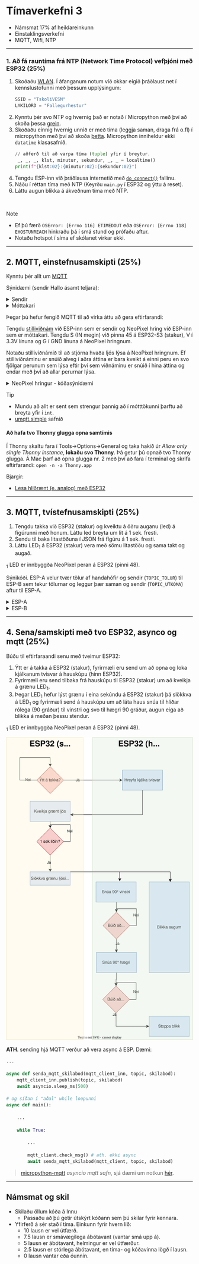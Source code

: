 # Tímaverkefni 3

- Námsmat 17% af heildareinkunn
- Einstaklingsverkefni
- MQTT, Wifi, NTP

---

### 1. Að fá rauntíma frá NTP (Network Time Protocol) vefþjóni með ESP32  (**25%**)

1. Skoðaðu [WLAN](https://docs.micropython.org/en/latest/esp32/quickref.html#wlan). Í áfanganum notum við okkar eigið þráðlaust net í kennslustofunni með þessum upplýsingum:
     ```python
     SSID = "TskoliVESM"
     LYKILORD = "Fallegurhestur"
     ```
1. Kynntu þér svo NTP og hvernig það er notað í Micropython með því að skoða þessa [grein](https://bhave.sh/micropython-ntp/).
1. Skoðaðu einnig hvernig unnið er með tíma (leggja saman, draga frá o.fl) í micropython með því að skoða [þetta](https://docs.micropython.org/en/latest/library/time.html). Micropython inniheldur ekki `datatime` klasasafnið.
     ```python
     // aðferð til að varpa tíma (tuple) yfir í breytur.
      _, _, _, klst, minutur, sekundur, _, _ = localtime()
     print(f"{klst:02}:{minutur:02}:{sekundur:02}")
     ```
1. Tengdu ESP-inn við þráðlausa internetið með [`do_connect()`](https://docs.micropython.org/en/latest/esp32/quickref.html#wlan) fallinu.
1. Náðu í réttan tíma með NTP (Keyrðu `main.py` í ESP32 og ýttu á reset). 
1. Láttu augun blikka á ákveðnum tíma með NTP.

<!-- 1. Láttu svo þestta hefjast á 10 sekúndu fresti. -->
   
<br>

> [!Note]
> - Ef þú færð `OSError: [Errno 116] ETIMEDOUT` eða `OSError: [Errno 118] EHOSTUNREACH` hinkraðu þá í smá stund og prófaðu aftur.
> - Notaðu hotspot í síma ef skólanet virkar ekki.

<!--
Skoðaðu [Timers](https://docs.micropython.org/en/latest/esp32/quickref.html#timers) til að láta tímann uppfærast á ákveðnum fresti.
Bættu við smá `sleep` til að gefa ESP32 smá tíma til að tengjast wifi.
-->

---

## 2. MQTT, einstefnusamskipti (**25%**)

Kynntu þér allt um [MQTT](https://mqtt.org)

Sýnidæmi (sendir Hallo ásamt teljara):

<details>
<summary>Sendir</summary>

```python
from machine import Pin, unique_id
from binascii import hexlify
from time import sleep_ms
from umqtt.simple import MQTTClient

# ------------ Tengjast WIFI -------------
WIFI_SSID = BREYTTU_MÉR
WIFI_LYKILORD = BREYTTU_MÉR

def do_connect():
    import network
    wlan = network.WLAN(network.STA_IF)
    wlan.active(True)
    if not wlan.isconnected():
        print('connecting to network...')
        wlan.connect(WIFI_SSID, WIFI_LYKILORD)
        while not wlan.isconnected():
            pass
    print('network config:', wlan.ifconfig())
    
do_connect()

# ---------------- MQTT ------------------

MQTT_BROKER = "test.mosquitto.org" # eða broker.emqx.io (þarf að vera það sama á sendir og móttakara)
CLIENT_ID = hexlify(unique_id())
TOPIC = b"XXXXkynning" # Settu fyrstu fjóra stafinu úr kennitölunni þinni stað í X-anna

mqtt_client = MQTTClient(CLIENT_ID, MQTT_BROKER, keepalive=60)
mqtt_client.connect()

teljari = 0

while True:
    skilabod = f"Halló {teljari}".encode()  # UTF-8 er sjálfgefið í encode, til að geta notað íslenska stafi
    mqtt_client.publish(TOPIC, skilabod)

    teljari += 1
    sleep_ms(1000)
```
</details>

<details>
<summary>Móttakari</summary>

```python
from machine import Pin, unique_id
from binascii import hexlify
from time import sleep_ms
from umqtt.simple import MQTTClient

# ------------ Tengjast WIFI -------------
WIFI_SSID = BREYTTU_MÉR
WIFI_LYKILORD = BREYTTU_MÉR

def do_connect():
    import network
    wlan = network.WLAN(network.STA_IF)
    wlan.active(True)
    if not wlan.isconnected():
        print('connecting to network...')
        wlan.connect(WIFI_SSID, WIFI_LYKILORD)
        while not wlan.isconnected():
            pass
    print('network config:', wlan.ifconfig())
    
do_connect()

# ---------------- MQTT ------------------

MQTT_BROKER = "test.mosquitto.org" # eða broker.emqx.io (þarf að vera það sama á sendir og móttakara)
CLIENT_ID = hexlify(unique_id())
TOPIC = b"XXXXkynning" # Settu fyrstu fjóra stafinu úr kennitölunni þinni stað í X-anna

# Callback fall, keyrir þegar skilaboð berast með MQTT
def fekk_skilabod(topic, skilabod):
    print(f"TOPIC: {topic.decode()}, skilaboð: {skilabod.decode()}")
    # ATH. skilaboðin berast sem strengur

mqtt_client = MQTTClient(CLIENT_ID, MQTT_BROKER, keepalive=60)
mqtt_client.set_callback(fekk_skilabod) # callback fallið skilgreint
mqtt_client.connect()
mqtt_client.subscribe(TOPIC)

while True:
   try:
        mqtt_client.check_msg()
   except:
        print("endurtengjast")
        mqtt_client = MQTTClient(CLIENT_ID, MQTT_BROKER, keepalive=60)
        mqtt_client.set_callback(fekk_skilabod) # callback fallið skilgreint
        mqtt_client.connect()
        mqtt_client.subscribe(TOPIC)
   sleep_ms(1000)
```
</details>

Þegar þú hefur fengið MQTT til að virka áttu að gera eftirfarandi:

Tengdu [stilliviðnám](https://cdn-learn.adafruit.com/guides/images/000/002/179/medium800/562-00.jpg) við ESP-inn sem er sendir og NeoPixel hring við ESP-inn sem er móttakari. Tengdu S (IN megin) við pinna 45 á ESP32-S3 (stakur), V í 3.3V línuna og G í GND línuna á NeoPixel hringnum. 

Notaðu stilliviðnámið til að stjórna hvaða ljós lýsa á NeoPixel hringnum. Ef stilliviðnáminu er snúið alveg í aðra áttina er bara kveikt á einni peru en svo fjölgar perunum sem lýsa eftir því sem viðnáminu er snúið í hina áttina og endar með því að allar perurnar lýsa.


<details>
<summary>NeoPixel hringur - kóðasýnidæmi</summary>
<br>

```python

from machine import Pin
from neopixel import NeoPixel
from time import sleep_ms

neo = NeoPixel(Pin(45), 8)   #  8 Leds (0 - 7)

# slökktu á öllum leds
neo.fill([0, 0, 0])

# Allar NeoPixel perurnar lýsa rauðu ljósi í eina sekúndu með fill aðferð.
neo.fill([255, 0, 0])
neo.write()
sleep_ms(1000)

# fjórða LED er lýst með grænum lit
neo[3] = [0, 255, 0]
neo.write()

```

</details>

> [!Tip]
> - Mundu að allt er sent sem strengur þannig að í mótttökunni þarftu að breyta yfir í `int`.
> - [umqtt.simple](https://github.com/micropython/micropython-lib/tree/master/micropython/umqtt.simple) safnið


#### Að hafa tvo Thonny glugga opna samtímis
Í Thonny skaltu fara í Tools->Options->General og taka hakið úr *Allow only single Thonny instance*, **lokaðu svo Thonny**. Þá getur þú opnað tvo Thonny glugga. Á Mac þarf að opna glugga nr. 2 með því að fara í terminal og skrifa eftirfarandi: `open -n -a Thonny.app`

Bjargir: 
- [Lesa hliðrænt (e. analog) með ESP32](https://github.com/VESM1VS/AFANGI/blob/main/Kennsluefni/analog.md#lesi%C3%B0-fr%C3%A1-pinna)

---

## 3. MQTT, tvístefnusamskipti (**25%**)

1. Tengdu takka við ESP32 (stakur) og kveiktu á öðru auganu (led) á fígúrunni með honum. Láttu led breyta um lit á 1 sek. fresti.
1. Sendu til baka litastöðuna í JSON frá fígúru á 1 sek. fresti.
1. Láttu LED<sub>1</sub> á ESP32 (stakur) vera með sömu litastöðu og sama takt og augað.

<sub>1</sub> LED er innbyggða NeoPixel peran á ESP32 (pinni 48).

Sýnikóði. ESP-A velur tvær tölur af handahófir og sendir (`TOPIC_TOLUR`) til ESP-B sem tekur tölurnar og leggur þær saman og sendir (`TOPIC_UTKOMA`) aftur til ESP-A.

<details>
<summary>ESP-A</summary>

```python
from machine import Pin, unique_id
from binascii import hexlify
from time import sleep_ms
from umqtt.simple import MQTTClient
from random import randint

# ------------ Tengjast WIFI -------------
WIFI_SSID = BREYTTU_MÉR
WIFI_LYKILORD = BREYTTU_MÉR

def do_connect():
    import network
    wlan = network.WLAN(network.STA_IF)
    wlan.active(True)
    if not wlan.isconnected():
        print('connecting to network...')
        wlan.connect(WIFI_SSID, WIFI_LYKILORD)
        while not wlan.isconnected():
            pass
    print('network config:', wlan.ifconfig())
    
do_connect()

# ---------------- MQTT ------------------

MQTT_BROKER = "test.mosquitto.org" # eða broker.emqx.io (þarf að vera það sama á sendir og móttakara)
CLIENT_ID = hexlify(unique_id())
TOPIC_TOLUR = b"XXXXtolur" # Settu fyrstu fjóra stafinu úr kennitölunni þinni stað í X-anna
TOPIC_UTKOMA = b"XXXXutkoma"

# Callback fall, keyrir þegar skilaboð berast með MQTT
def fekk_skilabod(topic, skilabod):
    print(f"TOPIC: {topic.decode()}, skilaboð: {skilabod.decode()}")
    # ATH. skilaboðin berast sem strengur

mqtt_client = MQTTClient(CLIENT_ID, MQTT_BROKER, keepalive=60)
mqtt_client.set_callback(fekk_skilabod) # callback fallið skilgreint
mqtt_client.connect()
mqtt_client.subscribe(TOPIC_UTKOMA)

while True:
   try:
        mqtt_client.check_msg()
        skilabod = f"{randint(10,20)} {randint(10,20)}".encode()  # UTF-8 er sjálfgefið í encode, til að geta notað íslenska stafi
        mqtt_client.publish(TOPIC_TOLUR, skilabod)
   except Exception as e:
        print(f"Villa: {e}, endurtengist")
        mqtt_client = MQTTClient(CLIENT_ID, MQTT_BROKER, keepalive=60)
        mqtt_client.set_callback(fekk_skilabod) # callback fallið skilgreint
        mqtt_client.connect()
        mqtt_client.subscribe(TOPIC)
   sleep_ms(1000)

```
</details>

<details>
<summary>ESP-B</summary>
<br>

```python
from machine import Pin, unique_id
from binascii import hexlify
from time import sleep_ms
from umqtt.simple import MQTTClient

# ------------ Tengjast WIFI -------------
WIFI_SSID = BREYTTU_MÉR
WIFI_LYKILORD = BREYTTU_MÉR

def do_connect():
    import network
    wlan = network.WLAN(network.STA_IF)
    wlan.active(True)
    if not wlan.isconnected():
        print('connecting to network...')
        wlan.connect(WIFI_SSID, WIFI_LYKILORD)
        while not wlan.isconnected():
            pass
    print('network config:', wlan.ifconfig())
    
do_connect()

# ---------------- MQTT ------------------

MQTT_BROKER = "test.mosquitto.org" # eða broker.emqx.io (þarf að vera það sama á sendir og móttakara)
CLIENT_ID = hexlify(unique_id())
TOPIC_TOLUR = b"XXXXtolur" # Settu fyrstu fjóra stafinu úr kennitölunni þinni stað í X-anna
TOPIC_UTKOMA = b"XXXXutkoma"

tala_a = 0
tala_b = 0

# Callback fall, keyrir þegar skilaboð berast með MQTT
def fekk_skilabod(topic, skilabod):
    global tala_a, tala_b
    print(f"TOPIC: {topic.decode()}, skilaboð: {skilabod.decode()}")
    # ATH. skilaboðin berast sem strengur
    tala_a, tala_b = skilabod.decode().split()
    tala_a = int(tala_a)
    tala_b = int(tala_b)

mqtt_client = MQTTClient(CLIENT_ID, MQTT_BROKER, keepalive=60)
mqtt_client.set_callback(fekk_skilabod) # callback fallið skilgreint
mqtt_client.connect()
mqtt_client.subscribe(TOPIC_TOLUR)

while True:
   try:
        mqtt_client.check_msg()
        skilabod = f"{tala_a} + {tala_b} = {tala_a + tala_b}".encode()
        mqtt_client.publish(TOPIC_UTKOMA, skilabod)
   except Exception as e:
        print(f"Villa: {e}, endurtengist")
        mqtt_client = MQTTClient(CLIENT_ID, MQTT_BROKER, keepalive=60)
        mqtt_client.set_callback(fekk_skilabod) # callback fallið skilgreint
        mqtt_client.connect()
        mqtt_client.subscribe(TOPIC_TOLUR)
   sleep_ms(1000)


```

</details>

---

## 4. Sena/samskipti með tvo ESP32, asynco og mqtt (**25%**)

Búðu til eftirfaraandi senu með tveimur ESP32:

1. Ýtt er á takka á ESP32 (stakur), fyrirmæli eru send um að opna og loka kjálkanum tvisvar á hauskúpu (hinn ESP32). 
1. Fyrirmæli eru send tilbaka frá hauskúpu til ESP32 (stakur) um að kveikja á grænu LED<sub>1</sub>. 
1. Þegar LED<sub>1</sub> hefur lýst grænu í eina sekúndu á ESP32 (stakur) þá slökkva á LED<sub>1</sub> og fyrirmæli send á hauskúpu um að láta haus snúa til hliðar rólega (90 gráður) til vinstri og svo til hægri 90 gráður, augun eiga að blikka á meðan þessu stendur.

<sub>1</sub> LED er innbyggða NeoPixel peran á ESP32 (pinni 48).

![flæðirit](https://github.com/VESM3/IOT/blob/main/Myndir/V25_v3_4.drawio.svg)


**ATH**. sending hjá MQTT verður að vera async á ESP. Dæmi:
```python
...

async def senda_mqtt_skilabod(mqtt_client_inn, topic, skilabod):
    mqtt_client_inn.publish(topic, skilabod)
    await asyncio.sleep_ms(500)

# og síðan í "aðal" while loopunni
async def main():

    ...

    while True:

        ...
        
        mqtt_client.check_msg() # ath. ekki async
        await senda_mqtt_skilabod(mqtt_client, topic, skilabod)

```

> [micropython-mqtt](https://github.com/peterhinch/micropython-mqtt)  _asyncio mqtt safn_, sjá dæmi um notkun [hér](https://github.com/VESM3/IOT/blob/main/Efni/mqtt_async.md).

---

## Námsmat og skil

- Skilaðu öllum kóða á Innu
  - Passaðu að þú getir útskýrt kóðann sem þú skilar fyrir kennara.
- Yfirferð á sér stað í tíma. Einkunn fyrir hvern lið: 
    - 10 lausn er vel útfærð.
    - 7.5 lausn er smávægilega ábótavant (vantar smá upp á).
    - 5 lausn er ábótavant, helmingur er vel útfærður.
    - 2.5 lausn er stórlega ábótavant, en tíma- og kóðavinna lögð í lausn.
    - 0 lausn vantar eða óunnin.




<!--

> `volume` fallið tekur inn heiltölu á bilinu 0 til og með 30

> [!Tip]
>  - Hafðu tvö MQTT topic, annað fyrir hita og raka en hitt fyrir litastyrk og lit, t.d. `XXXX/hiti_raki` og `XXXX/litur_styrkur`.
>  - Í stað `umqtt.simple` skaltu nota `umqtt.robust` því það er með innbyggða villumeðhöndlun.

Bjargir:
- [DHT11 og micropython](https://docs.micropython.org/en/latest/esp32/quickref.html#dht-driver)

Servo-arnir eiga allir að hreyfast lítillega (ca. 25°).

- [umqtt.simple og robust](https://github.com/micropython/micropython-lib/tree/master/micropython)
- [mqtt söfn](https://awesome-micropython.com/#mqtt)
  
Messages can be sent with a quality of service (QoS),
- At most once - the message is sent only once (fire and forget).
- At least once - until acknowledgement is received (multiple times).
- Exactly once - to ensure only one copy of the message is received (assured delivery).

MQTT supports a keep alive function that checks if the connection is still alive during long gaps between messages.

-->
